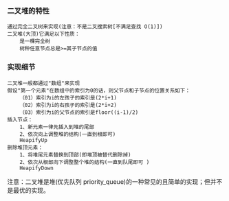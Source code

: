 ### 二叉堆的特性
    通过完全二叉树来实现(注意：不是二叉搜索树[不满足查找 O(1)])
    二叉堆(大顶)它满足以下性质：
        是一棵完全树
        树种任意节点总是>=其子节点的值
### 实现细节
    二叉堆一般都通过"数组"来实现
    假设"第一个元素"在数组中的索引为0的话，则父节点和子节点的位置关系如下：
        （01）索引为i的左孩子的索引是(2*i+1)
        （02）索引为i的右孩子的索引是(2*i+2)
        （03）索引为i的父节点的索引是floor((i-1)/2)
    插入节点：
        1、新元素一律先插入到堆的尾部
        2、依次向上调整堆的结构(一直到根即可)
        HeapifyUp
    删除堆顶元素：
        1、将堆尾元素替换到顶部(即堆顶被替代删除掉)
        2、依次从根部向下调整整个堆的结构(一直到队尾即可 )
        HeapifyDown
注意：二叉堆是堆(优先队列 priority_queue)的一种常见的且简单的实现；但并不是最优的实现。